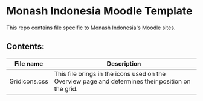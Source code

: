 # Monash Indonesia Moodle Template
This repo contains file specific to Monash Indonesia's Moodle sites.

## Contents:

File name     | Description
------------- | -------------
Gridicons.css | This file brings in the icons used on the Overview page and determines their position on the grid.
